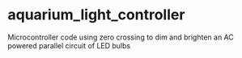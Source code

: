 # aquarium_light_controller
Microcontroller code using zero crossing to dim and brighten an AC powered parallel circuit of LED bulbs
